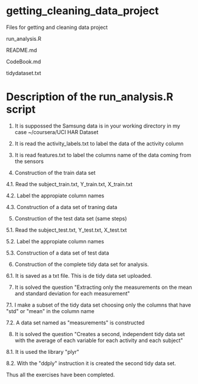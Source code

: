 getting_cleaning_data_project
=============================

Files for getting and cleaning data project

run_analysis.R

README.md

CodeBook.md

tidydataset.txt 


Description of the run_analysis.R script
=============================

1. It is suppossed the Samsung data is in your working directory in my case ~/coursera/UCI HAR Dataset

2. It is read the activity_labels.txt to label the data of the activity column

3. It is read features.txt to label the columns name of the data coming from the sensors


4. Construction of the train data set

4.1. Read the subject_train.txt, Y_train.txt, X_train.txt

4.2. Label the appropiate column names

4.3. Construction of a data set of traning data


5. Construction of the test data set (same steps)

5.1. Read the subject_test.txt, Y_test.txt, X_test.txt

5.2. Label the appropiate column names

5.3. Construction of a data set of test data


6. Construction of the complete tidy data set for analysis. 

6.1. It is saved as a txt file. This is de tidy data set uploaded.


7. It is solved the question "Extracting only the measurements on the mean and standard deviation for each measurement"

7.1. I make a subset of the tidy data set choosing only the columns that have "std" or "mean" in the column name

7.2. A data set named as "measurements" is constructed


8. It is solved the question "Creates a second, independent tidy data set with the average of each variable for each activity and each subject"

8.1. It is used the library "plyr"

8.2. With the "ddply" instruction it is created the second tidy data set.


Thus all the exercises have been completed.



